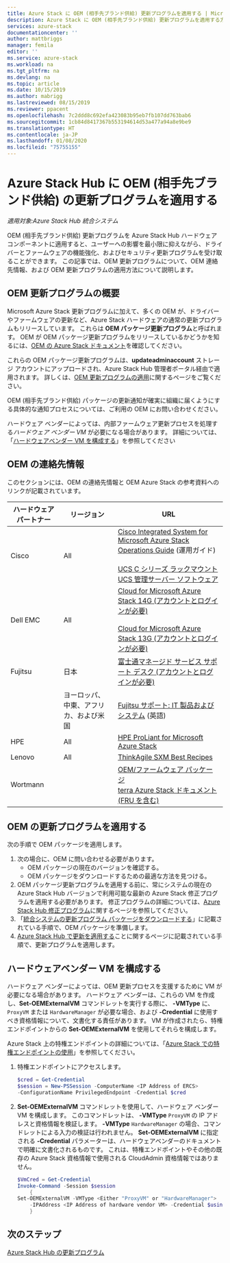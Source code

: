 ```yaml
---
title: Azure Stack に OEM (相手先ブランド供給) 更新プログラムを適用する | Microsoft Docs
description: Azure Stack に OEM (相手先ブランド供給) 更新プログラムを適用する方法について説明します。
services: azure-stack
documentationcenter: ''
author: mattbriggs
manager: femila
editor: ''
ms.service: azure-stack
ms.workload: na
ms.tgt_pltfrm: na
ms.devlang: na
ms.topic: article
ms.date: 10/15/2019
ms.author: mabrigg
ms.lastreviewed: 08/15/2019
ms.reviewer: ppacent
ms.openlocfilehash: 7c2ddd8c692efa423083b95eb7fb107dd763bab6
ms.sourcegitcommit: 1cb84d8417367b553194614d53a477a94a8e9be9
ms.translationtype: HT
ms.contentlocale: ja-JP
ms.lasthandoff: 01/08/2020
ms.locfileid: "75755155"
---
```

# <a name="apply-azure-stack-hub-original-equipment-manufacturer-oem-updates"></a>Azure Stack Hub に OEM (相手先ブランド供給) の更新プログラムを適用する

*適用対象:Azure Stack Hub 統合システム*

OEM (相手先ブランド供給) 更新プログラムを Azure Stack Hub ハードウェア コンポーネントに適用すると、ユーザーへの影響を最小限に抑えながら、ドライバーとファームウェアの機能強化、およびセキュリティ更新プログラムを受け取ることができます。 この記事では、OEM 更新プログラムについて、OEM 連絡先情報、および OEM 更新プログラムの適用方法について説明します。

## <a name="overview-of-oem-updates"></a>OEM 更新プログラムの概要

Microsoft Azure Stack 更新プログラムに加えて、多くの OEM が、ドライバーやファームウェアの更新など、Azure Stack ハードウェアの通常の更新プログラムもリリースしています。 これらは **OEM パッケージ更新プログラム**と呼ばれます。 OEM が OEM パッケージ更新プログラムをリリースしているかどうかを知るには、[OEM の Azure Stack ドキュメント](#oem-contact-information)を確認してください。

これらの OEM パッケージ更新プログラムは、**updateadminaccount** ストレージ アカウントにアップロードされ、Azure Stack Hub 管理者ポータル経由で適用されます。 詳しくは、[OEM 更新プログラムの適用](#apply-oem-updates)に関するページをご覧ください。

OEM (相手先ブランド供給) パッケージの更新通知が確実に組織に届くようにする具体的な通知プロセスについては、ご利用の OEM にお問い合わせください。

ハードウェア ベンダーによっては、内部ファームウェア更新プロセスを処理する*ハードウェア ベンダー VM* が必要になる場合があります。 詳細については、「[ハードウェアベンダー VM を構成する](#configure-hardware-vendor-vm)」を参照してください

## <a name="oem-contact-information"></a>OEM の連絡先情報 

このセクションには、OEM の連絡先情報と OEM Azure Stack の参考資料へのリンクが記載されています。

| ハードウェア パートナー | リージョン | URL |
|------------------|--------|-------------------------------------------------------------------------------------------------------------------------------------------------------------------------------------------------------------------------------------------------------------------------------------------------------------------------------------------|
| Cisco | All | [Cisco Integrated System for Microsoft Azure Stack Operations Guide](https://www.cisco.com/c/en/us/td/docs/unified_computing/ucs/azure-stack/b_Azure_Stack_Operations_Guide_4-0/b_Azure_Stack_Operations_Guide_4-0_chapter_01000.html) (運用ガイド)<br><br>[UCS C シリーズ ラックマウント UCS 管理サーバー ソフトウェア](https://software.cisco.com/download/home/283862063/type/286320368/release/2.0(0)) |
| Dell EMC | All | [Cloud for Microsoft Azure Stack 14G (アカウントとログインが必要)](https://support.emc.com/downloads/44615_Cloud-for-Microsoft-Azure-Stack-14G)<br><br>[Cloud for Microsoft Azure Stack 13G (アカウントとログインが必要)](https://support.emc.com/downloads/42238_Cloud-for-Microsoft-Azure-Stack-13G) |
| Fujitsu | 日本 | [富士通マネージド サービス サポート デスク (アカウントとログインが必要)](https://eservice.fujitsu.com/supportdesk-web/) |
|  | ヨーロッパ、中東、アフリカ、および米国 | [Fujitsu サポート: IT 製品およびシステム](https://support.ts.fujitsu.com/IndexContact.asp?lng=COM&ln=no&LC=del) (英語) |
| HPE | All | [HPE ProLiant for Microsoft Azure Stack](http://www.hpe.com/info/MASupdates) |
| Lenovo | All | [ThinkAgile SXM Best Recipes](https://datacentersupport.lenovo.com/us/en/solutions/ht505122)
| Wortmann |  | [OEM/ファームウェア パッケージ](https://drive.terracloud.de/dl/fiTdTb66mwDAJWgUXUW8KNsd/OEM)<br>[terra Azure Stack ドキュメント (FRU を含む)](https://drive.terracloud.de/dl/fiWGZwCySZSQyNdykXCFiVCR/TerraAzSDokumentation)

## <a name="apply-oem-updates"></a>OEM の更新プログラムを適用する

次の手順で OEM パッケージを適用します。

1. 次の場合に、OEM に問い合わせる必要があります。
      - OEM パッケージの現在のバージョンを確認する。  
      - OEM パッケージをダウンロードするための最適な方法を見つける。  
2. OEM パッケージ更新プログラムを適用する前に、常にシステムの現在の Azure Stack Hub バージョンで利用可能な最新の Azure Stack 修正プログラムを適用する必要があります。 修正プログラムの詳細については、[Azure Stack Hub 修正プログラム](https://docs.microsoft.com/azure-stack/operator/azure-stack-servicing-policy)に関するページを参照してください。
3. 「[統合システムの更新プログラム パッケージをダウンロードする](azure-stack-servicing-policy.md)」に記載されている手順で、OEM パッケージを準備します。
4. [Azure Stack Hub で更新を適用する](azure-stack-apply-updates.md)ことに関するページに記載されている手順で、更新プログラムを適用します。

## <a name="configure-hardware-vendor-vm"></a>ハードウェアベンダー VM を構成する

ハードウェア ベンダーによっては、OEM 更新プロセスを支援するために VM が必要になる場合があります。 ハードウェア ベンダーは、これらの VM を作成し、**Set-OEMExternalVM** コマンドレットを実行する際に、 **-VMType** に、`ProxyVM` または `HardwareManager` が必要な場合、および **-Credential** に使用すべき資格情報について、文書化する責任があります。 VM が作成されたら、特権エンドポイントからの **Set-OEMExternalVM** を使用してそれらを構成します。

Azure Stack 上の特権エンドポイントの詳細については、「[Azure Stack での特権エンドポイントの使用](azure-stack-privileged-endpoint.md)」を参照してください。

1.  特権エンドポイントにアクセスします。

    ```powershell  
    $cred = Get-Credential
    $session = New-PSSession -ComputerName <IP Address of ERCS>
    -ConfigurationName PrivilegedEndpoint -Credential $cred
    ```

2. **Set-OEMExternalVM** コマンドレットを使用して、ハードウェア ベンダー VM を構成します。 このコマンドレットは、 **-VMType** `ProxyVM` の IP アドレスと資格情報を検証します。 **-VMType** `HardwareManager` の場合、コマンドレットによる入力の検証は行われません。 **Set-OEMExternalVM** に指定される **-Credential** パラメーターは、ハードウェアベンダーのドキュメントで明確に文書化されるものです。  これは、特権エンドポイントやその他の既存の Azure Stack 資格情報で使用される CloudAdmin 資格情報ではありません。

    ```powershell  
    $VmCred = Get-Credential
    Invoke-Command -Session $session
        { 
    Set-OEMExternalVM -VMType <Either "ProxyVM" or "HardwareManager">
        -IPAddress <IP Address of hardware vendor VM> -Credential $using:VmCred
        }
    ```

## <a name="next-steps"></a>次のステップ

[Azure Stack Hub の更新プログラム](azure-stack-updates.md)
